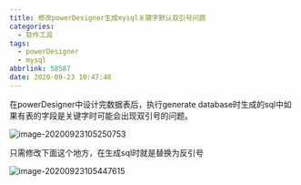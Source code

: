 ```yaml
---
title: 修改powerDesigner生成mysql关键字默认双引号问题
categories:
  - 软件工具
tags:
  - powerDesigner
  - mysql
abbrlink: 58587
date: 2020-09-23 10:47:48
---
```


在powerDesigner中设计完数据表后，执行generate database时生成的sql中如果有表的字段是关键字时可能会出现双引号的问题。

![image-20200923105250753](http://img.zengdw.com/image-20200923105250753.png)

只需修改下面这个地方，在生成sql时就是替换为反引号

![image-20200923105447615](http://img.zengdw.com/image-20200923105447615.png)

